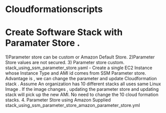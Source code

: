 # Cloudformationscripts

# Create Software Stack with Paramater  Store . 
1)Parameter store can be custom or Amazon Default Store.
2)Parameter Store values are not secured.
3) Parameter store custom. stack_using_ssm_parameter_store.yaml - Create a single EC2 Instance whose Instance Type and AMI id comes from SSM Parameter store. Advantage is , we can change the parameter and update Cloudformation stack . Assume An organization has 10 different stacks all uses same Linux Image . If the image changes , updating the parameter store and updating stack will pick up the new AMI. No need to change the 10 cloud formation stacks. 
4. Parameter Store using Amazon Supplied stack_using_ssm_parameter_store_amazon_parameter_store.yml


